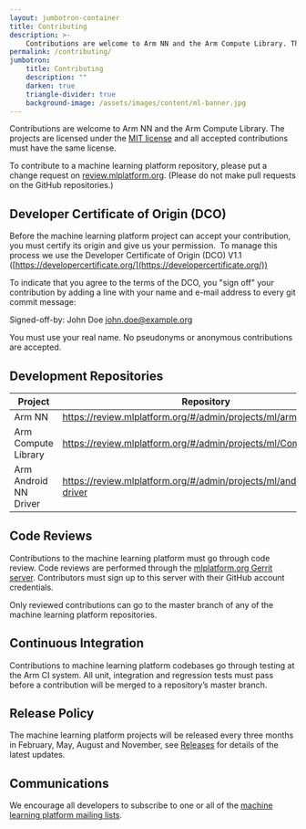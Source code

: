 ```yaml
---
layout: jumbotron-container
title: Contributing
description: >-
    Contributions are welcome to Arm NN and the Arm Compute Library. The projects are licensed under the MIT license and all accepted contributions must have the same license.
permalink: /contributing/
jumbotron:
    title: Contributing
    description: ""
    darken: true
    triangle-divider: true
    background-image: /assets/images/content/ml-banner.jpg
---
```

<div class="col-xs-12" markdown="1">

Contributions are welcome to Arm NN and the Arm Compute Library. The projects are licensed under the [MIT license](https://spdx.org/licenses/MIT.html) and all accepted contributions must have the same license.

To contribute to a machine learning platform repository, please put a change request on [review.mlplatform.org](https://review.mlplatform.org/). (Please do not make pull requests on the GitHub repositories.)

## Developer Certificate of Origin (DCO)

Before the machine learning platform project can accept your contribution, you must certify its origin and give us your permission.  To manage this process we use the Developer Certificate of Origin (DCO) V1.1 ([https://developercertificate.org/](https://developercertificate.org/))

To indicate that you agree to the terms of the DCO, you "sign off" your contribution by adding a line with your name and e-mail address to every git commit message:

Signed-off-by: John Doe <john.doe@example.org>

You must use your real name. No pseudonyms or anonymous contributions are accepted.

</div>

<div class="col-xs-12 col-sm-8">
    <h2>Development Repositories</h2>
    <div class="double-scroll">
        <table class="table">
            <thead>
                <th>Project</th>
                <th>Repository</th>
            </thead>
            <tbody>
                <tr>
                    <td>Arm NN</td>
                    <td>
                       <a href="https://review.mlplatform.org/#/admin/projects/ml/armnn">https://review.mlplatform.org/#/admin/projects/ml/armnn</a>
                    </td>
                </tr>
                <tr>
                    <td>Arm Compute Library</td>
                    <td>
                        <a href="https://review.mlplatform.org/#/admin/projects/ml/ComputeLibrary">https://review.mlplatform.org/#/admin/projects/ml/ComputeLibrary</a>
                    </td>
                </tr>
                <tr>
                    <td>Arm Android NN Driver</td>
                    <td>
                        <a href="https://review.mlplatform.org/#/admin/projects/ml/android-nn-driver">https://review.mlplatform.org/#/admin/projects/ml/android-nn-driver</a>
                    </td>
                </tr>
            </tbody>
        </table>
    </div>
</div>
<div class="col-xs-12" markdown="1">

## Code Reviews

Contributions to the machine learning platform must go through code review. Code reviews are performed through the [mlplatform.org Gerrit server](https://review.mlplatform.org/). Contributors must sign up to this server with their GitHub account credentials.

Only reviewed contributions can go to the master branch of any of the machine learning platform repositories.

## Continuous Integration

Contributions to machine learning platform codebases go through testing at the Arm CI system. All unit, integration and regression
tests must pass before a contribution will be merged to a repository’s master branch.


## Release Policy

The machine learning platform projects will be released every three months in February, May, August and November, see [Releases](/releases/) for details of the latest updates.

## Communications

We encourage all developers to subscribe to one or all of the [machine learning platform mailing lists](/mailing-lists-and-irc/).


</div>
